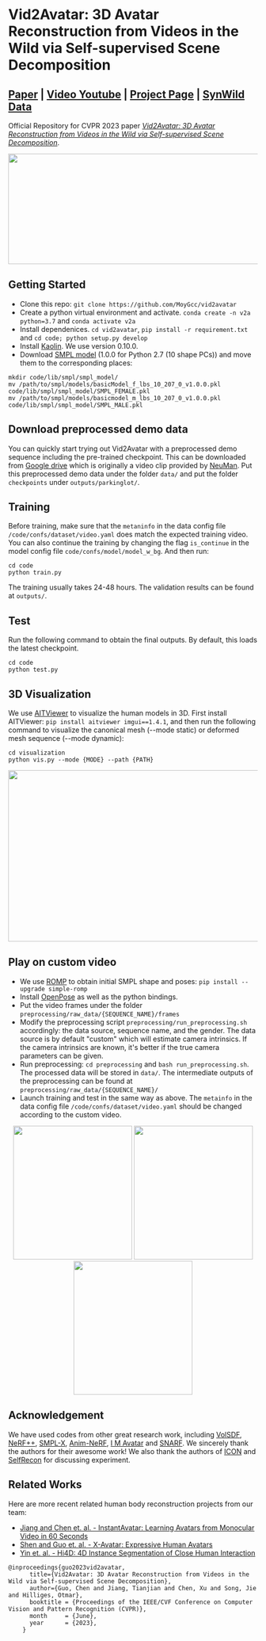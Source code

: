 # Vid2Avatar: 3D Avatar Reconstruction from Videos in the Wild via Self-supervised Scene Decomposition
## [Paper](https://arxiv.org/abs/2302.11566) | [Video Youtube](https://youtu.be/EGi47YeIeGQ) | [Project Page](https://moygcc.github.io/vid2avatar/) | [SynWild Data](https://synwild.ait.ethz.ch/)


Official Repository for CVPR 2023 paper [*Vid2Avatar: 3D Avatar Reconstruction from Videos in the Wild via Self-supervised Scene Decomposition*](https://arxiv.org/abs/2302.11566). 

<img src="assets/teaser.png" width="800" height="223"/> 

## Getting Started
* Clone this repo: `git clone https://github.com/MoyGcc/vid2avatar`
* Create a python virtual environment and activate. `conda create -n v2a python=3.7` and `conda activate v2a`
* Install dependenices. `cd vid2avatar`, `pip install -r requirement.txt` and `cd code; python setup.py develop`
* Install [Kaolin](https://kaolin.readthedocs.io/en/v0.10.0/notes/installation.html). We use version 0.10.0.
* Download [SMPL model](https://smpl.is.tue.mpg.de/download.php) (1.0.0 for Python 2.7 (10 shape PCs)) and move them to the corresponding places:
```
mkdir code/lib/smpl/smpl_model/
mv /path/to/smpl/models/basicModel_f_lbs_10_207_0_v1.0.0.pkl code/lib/smpl/smpl_model/SMPL_FEMALE.pkl
mv /path/to/smpl/models/basicmodel_m_lbs_10_207_0_v1.0.0.pkl code/lib/smpl/smpl_model/SMPL_MALE.pkl
```
## Download preprocessed demo data
You can quickly start trying out Vid2Avatar with a preprocessed demo sequence including the pre-trained checkpoint. This can be downloaded from [Google drive](https://drive.google.com/drive/u/1/folders/1AUtKSmib7CvpWBCFO6mQ9spVrga_CTU4) which is originally a video clip provided by [NeuMan](https://github.com/apple/ml-neuman). Put this preprocessed demo data under the folder `data/` and put the folder `checkpoints` under `outputs/parkinglot/`.

## Training
Before training, make sure that the `metaninfo` in the data config file `/code/confs/dataset/video.yaml` does match the expected training video. You can also continue the training by changing the flag `is_continue` in the model config file `code/confs/model/model_w_bg`. And then run:
```
cd code
python train.py
```
The training usually takes 24-48 hours. The validation results can be found at `outputs/`.
## Test
Run the following command to obtain the final outputs. By default, this loads the latest checkpoint.
```
cd code
python test.py
```
## 3D Visualization
We use [AITViewer](https://github.com/eth-ait/aitviewer) to visualize the human models in 3D. First install AITViewer: `pip install aitviewer imgui==1.4.1`, and then run the following command to visualize the canonical mesh (--mode static) or deformed mesh sequence (--mode dynamic):
```
cd visualization 
python vis.py --mode {MODE} --path {PATH}
```
<p align="center">
  <img src="assets/parkinglot_360.gif" width="623" height="346"/> 
</p>

## Play on custom video
* We use [ROMP](https://github.com/Arthur151/ROMP#installation) to obtain initial SMPL shape and poses: `pip install --upgrade simple-romp`
* Install [OpenPose](https://github.com/CMU-Perceptual-Computing-Lab/openpose/blob/master/doc/installation/0_index.md) as well as the python bindings.
* Put the video frames under the folder `preprocessing/raw_data/{SEQUENCE_NAME}/frames`
* Modify the preprocessing script `preprocessing/run_preprocessing.sh` accordingly: the data source, sequence name, and the gender. The data source is by default "custom" which will estimate camera intrinsics. If the camera intrinsics are known, it's better if the true camera parameters can be given.
* Run preprocessing: `cd preprocessing` and `bash run_preprocessing.sh`. The processed data will be stored in `data/`. The intermediate outputs of the preprocessing can be found at `preprocessing/raw_data/{SEQUENCE_NAME}/`
* Launch training and test in the same way as above. The `metainfo` in the data config file `/code/confs/dataset/video.yaml` should be changed according to the custom video.

<p align="center">
  <img src="assets/roger.gif" width="240" height="270"/>  <img src="assets/exstrimalik.gif" width="240" height="270"/> <img src="assets/martial.gif" width="240" height="270"/>
</p>

## Acknowledgement
We have used codes from other great research work, including [VolSDF](https://github.com/lioryariv/volsdf), [NeRF++](https://github.com/Kai-46/nerfplusplus), [SMPL-X](https://github.com/vchoutas/smplx), [Anim-NeRF](https://github.com/JanaldoChen/Anim-NeRF), [I M Avatar](https://github.com/zhengyuf/IMavatar) and [SNARF](https://github.com/xuchen-ethz/snarf). We sincerely thank the authors for their awesome work! We also thank the authors of [ICON](https://github.com/YuliangXiu/ICON) and [SelfRecon](https://github.com/jby1993/SelfReconCode) for discussing experiment.

## Related Works 
Here are more recent related human body reconstruction projects from our team:
* [Jiang and Chen et. al. - InstantAvatar: Learning Avatars from Monocular Video in 60 Seconds](https://github.com/tijiang13/InstantAvatar)
* [Shen and Guo et. al. - X-Avatar: Expressive Human Avatars](https://skype-line.github.io/projects/X-Avatar/)
* [Yin et. al. - Hi4D: 4D Instance Segmentation of Close Human Interaction](https://yifeiyin04.github.io/Hi4D/)

```
@inproceedings{guo2023vid2avatar,
      title={Vid2Avatar: 3D Avatar Reconstruction from Videos in the Wild via Self-supervised Scene Decomposition},
      author={Guo, Chen and Jiang, Tianjian and Chen, Xu and Song, Jie and Hilliges, Otmar},    
      booktitle = {Proceedings of the IEEE/CVF Conference on Computer Vision and Pattern Recognition (CVPR)},
      month     = {June},
      year      = {2023},
    }
```
